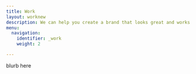 ```yaml
---
title: Work
layout: worknew
description: We can help you create a brand that looks great and works well.
menu:
  navigation:
    identifier: _work
    weight: 2

---
```

blurb here